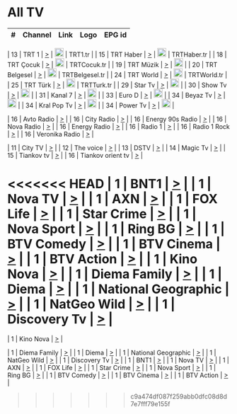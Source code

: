 <h1>All TV</h1>

| #   | Channel        | Link  | Logo | EPG id |
|:---:|:--------------:|:-----:|:----:|:------:|

| 13  | TRT 1            | [>](https://tv-trt1.medya.trt.com.tr/master.m3u8) | <img height="20" src="https://i.imgur.com/j786OLG.png"/> | TRT1.tr |
| 15  | TRT Haber        | [>](https://tv-trthaber.medya.trt.com.tr/master.m3u8) | <img height="20" src="https://i.imgur.com/OVfo8Ab.png"/> | TRTHaber.tr |
| 18  | TRT Çocuk        | [>](https://tv-trtcocuk.medya.trt.com.tr/master.m3u8) | <img height="20" src="https://i.imgur.com/QLFmD6d.png"/> | TRTCocuk.tr |
| 19  | TRT Müzik        | [>](https://tv-trtmuzik.medya.trt.com.tr/master.m3u8) | <img height="20" src="https://i.imgur.com/fIVFCEd.png"/> |
| 20  | TRT Belgesel     | [>](https://tv-trtbelgesel.medya.trt.com.tr/master.m3u8) | <img height="20" src="https://i.imgur.com/MGO87pe.png"/> | TRTBelgesel.tr |
| 24  | TRT World        | [>](https://tv-trtworld.medya.trt.com.tr/master.m3u8) | <img height="20" src="https://i.imgur.com/JEA2xpv.png"/> | TRTWorld.tr |
| 25  | TRT Türk         | [>](https://tv-trtturk.medya.trt.com.tr/master.m3u8) | <img height="20" src="https://i.imgur.com/OSTOQNw.png"/> | TRTTurk.tr |
| 29  | Star Tv   | [>](https://dogus-live.daioncdn.net/startv/startv_360p.m3u8) | <img height="20" src="https://i.imgur.com/IebUZx1.png"/> |
| 30  | Show Tv     | [>](https://ciner-live.daioncdn.net/showtv/showtv.m3u8) | <img height="20" src="https://i.imgur.com/IebUZx1.png"/> |
| 31  | Kanal 7     | [>](https://kanal7-live.daioncdn.net/kanal7/kanal7.m3u8) | <img height="20" src="https://i.imgur.com/IebUZx1.png"/> |
| 33  | Euro D    | [>](https://www.youtube.com/user/KanalD/live) | <img height="20" src="https://i.imgur.com/IebUZx1.png"/> |
| 34  | Beyaz Tv     | [>](https://beyaztv-live.daioncdn.net/beyaztv/beyaztv.m3u8) | <img height="20" src="https://i.imgur.com/IebUZx1.png"/> |
| 34  | Kral Pop Tv     | [>](https://www.youtube.com/watch?v=GuFTuKoXepw) | <img height="20" src="https://i.imgur.com/IebUZx1.png"/> |
| 34  | Power Tv     | [>](https://livetv.powerapp.com.tr/powerTV/powerhd.smil/chunklist.m3u8) | <img height="20" src="https://i.imgur.com/IebUZx1.png"/> |

| 16  | Avto Radio | [>](http://stream.metacast.eu/avtoradio.mp3.m3u) |
| 16  | City Radio | [>](http://stream.metacast.eu/city.aac.m3u) |
| 16  | Energy 90s Radio | [>](http://stream.metacast.eu/energy-90s.m3u) |
| 16  | Nova Radio | [>](http://stream.metacast.eu/nova.aac.m3u) |
| 16  | Energy Radio | [>](http://stream.metacast.eu/nrj.aac.m3u) |
| 16  | Radio 1 | [>](http://stream.metacast.eu/radio1.aac.m3u) |
| 16  | Radio 1 Rock | [>](http://stream.metacast.eu/radio1rock.aac.m3u) |
| 16  | Veronika Radio | [>](http://stream.metacast.eu/veronika.aac.m3u) |

| 11  | City TV | [>](https://tv.city.bg/play/tshls/citytv/index.m3u8) |
| 12  | The voice | [>](https://bss1.neterra.tv/thevoice/thevoice.m3u8) |
| 13  | DSTV | [>](http://46.249.95.140:8081/hls/data.m3u8) |
| 14  | Magic Tv | [>](https://bss1.neterra.tv/magictv/magictv.m3u8) |
| 15  | Tiankov tv | [>](https://streamer103.neterra.tv/tiankov-folk/live.m3u8) |
| 16  | Tiankov orient tv | [>](https://streamer103.neterra.tv/tiankov-orient/live.m3u8) |

<<<<<<< HEAD
| 1 | BNT1 | [>](https://ymkaya.xyz:38578/tv/bnt1/playlist.m3u8?wmsAuthSign=c2VydmVyX3RpbWU9Ni8xLzIwMjUgNjo0NDozMSBQTSZoYXNoX3ZhbHVlPTNVdENCbEM3V3B0L01iRWFVMVI1cVE9PSZ2YWxpZG1pbnV0ZXM9NjA=) |
| 1 | Nova TV | [>](https://ymkaya.xyz:38578/tv/novatv/playlist.m3u8?wmsAuthSign=c2VydmVyX3RpbWU9Ni8xLzIwMjUgNjo0NDo0MiBQTSZoYXNoX3ZhbHVlPVljcEFCVlZWczJQVlhxRkVFVjFTZFE9PSZ2YWxpZG1pbnV0ZXM9NjA=) |
| 1 | AXN | [>](https://ymkaya.xyz:38578/tv/axn/playlist.m3u8?wmsAuthSign=c2VydmVyX3RpbWU9Ni8xLzIwMjUgNjo0NDo1MiBQTSZoYXNoX3ZhbHVlPXhTTkRYNzRUVzg0K3N2RDQ1ZG5NY1E9PSZ2YWxpZG1pbnV0ZXM9NjA=) |
| 1 | FOX Life | [>](https://ymkaya.xyz:38578/tv/foxlife/playlist.m3u8?wmsAuthSign=c2VydmVyX3RpbWU9Ni8xLzIwMjUgNjo0NTowMSBQTSZoYXNoX3ZhbHVlPVZVSWQ3Q3B6NE1TRnpHVFpkVWdWRlE9PSZ2YWxpZG1pbnV0ZXM9NjA=) |
| 1 | Star Crime | [>](https://ymkaya.xyz:38578/tv/foxcrime/playlist.m3u8?wmsAuthSign=c2VydmVyX3RpbWU9Ni8xLzIwMjUgNjo0NToxMiBQTSZoYXNoX3ZhbHVlPXN6cUJML0wrdlB1dFBBR2VwVHUyb0E9PSZ2YWxpZG1pbnV0ZXM9NjA=) |
| 1 | Nova Sport | [>](https://ymkaya.xyz:38578/tv/novasport/playlist.m3u8?wmsAuthSign=c2VydmVyX3RpbWU9Ni8xLzIwMjUgNjo0NToyMiBQTSZoYXNoX3ZhbHVlPUVrc21wSFR6L3hHMXVFdHhTT1RBUFE9PSZ2YWxpZG1pbnV0ZXM9NjA=) |
| 1 | Ring BG | [>](https://ymkaya.xyz:38578/tv/ringbg/playlist.m3u8?wmsAuthSign=c2VydmVyX3RpbWU9Ni8xLzIwMjUgNjo0NTozMiBQTSZoYXNoX3ZhbHVlPXE0WW5GSVFrbXo5dTJMQ0lwcnM2aFE9PSZ2YWxpZG1pbnV0ZXM9NjA=) |
| 1 | BTV Comedy | [>](https://ymkaya.xyz:38578/tv/btvcomedy/playlist.m3u8?wmsAuthSign=c2VydmVyX3RpbWU9Ni8xLzIwMjUgNjo0NTo0MiBQTSZoYXNoX3ZhbHVlPUlCMmdZV2FuZmY0L2djUFprakI1TkE9PSZ2YWxpZG1pbnV0ZXM9NjA=) |
| 1 | BTV Cinema | [>](https://ymkaya.xyz:38578/tv/btvcinema/playlist.m3u8?wmsAuthSign=c2VydmVyX3RpbWU9Ni8xLzIwMjUgNjo0NTo1MSBQTSZoYXNoX3ZhbHVlPVhDdlo2a1M3OGRzYVlpOVZmbjdaOWc9PSZ2YWxpZG1pbnV0ZXM9NjA=) |
| 1 | BTV Action | [>](https://ymkaya.xyz:38578/tv/btvaction/playlist.m3u8?wmsAuthSign=c2VydmVyX3RpbWU9Ni8xLzIwMjUgNjo0NjowMSBQTSZoYXNoX3ZhbHVlPVpvbWJVRUFXbS9QS1lPNlV0ZVd4eXc9PSZ2YWxpZG1pbnV0ZXM9NjA=) |
| 1 | Kino Nova | [>](https://ymkaya.xyz:38578/tv/kinonova/playlist.m3u8?wmsAuthSign=c2VydmVyX3RpbWU9Ni8xLzIwMjUgNjo0NjoxMSBQTSZoYXNoX3ZhbHVlPXRrUlNiRFF3UGh0SUVZNjNOUU1qM3c9PSZ2YWxpZG1pbnV0ZXM9NjA=) |
| 1 | Diema Family | [>](https://ymkaya.xyz:38578/tv/diemafamily/playlist.m3u8?wmsAuthSign=c2VydmVyX3RpbWU9Ni8xLzIwMjUgNjo0NjoyMSBQTSZoYXNoX3ZhbHVlPW4rTGZPdkM0VVFuc21oQ0JGME43S2c9PSZ2YWxpZG1pbnV0ZXM9NjA=) |
| 1 | Diema | [>](https://ymkaya.xyz:38578/tv/diema/playlist.m3u8?wmsAuthSign=c2VydmVyX3RpbWU9Ni8xLzIwMjUgNjo0NjozMCBQTSZoYXNoX3ZhbHVlPUE1d1c2ZWJmS01pY3Rza28zdFZYVWc9PSZ2YWxpZG1pbnV0ZXM9NjA=) |
| 1 | National Geographic | [>](https://ymkaya.xyz:38578/tv/natgeo/playlist.m3u8?wmsAuthSign=c2VydmVyX3RpbWU9Ni8xLzIwMjUgNjo0Njo0MCBQTSZoYXNoX3ZhbHVlPUM2Z2Vxa1NLRjNabWZ5a1d4YlMwbGc9PSZ2YWxpZG1pbnV0ZXM9NjA=) |
| 1 | NatGeo Wild | [>](https://ymkaya.xyz:38578/tv/natgeowild/playlist.m3u8?wmsAuthSign=c2VydmVyX3RpbWU9Ni8xLzIwMjUgNjo0Njo0OSBQTSZoYXNoX3ZhbHVlPTBwanpheCtTcVgyeTczVkp5UHB3NUE9PSZ2YWxpZG1pbnV0ZXM9NjA=) |
| 1 | Discovery Tv | [>](https://ymkaya.xyz:38578/tv/discovery/playlist.m3u8?wmsAuthSign=c2VydmVyX3RpbWU9Ni8xLzIwMjUgNjo0Njo1OSBQTSZoYXNoX3ZhbHVlPStCdVd6cVJmWjB3eEVXK0t2VFNsMVE9PSZ2YWxpZG1pbnV0ZXM9NjA=) |
=======


| 1 | Kino Nova | [>](https://ymkaya.xyz:11336/tv/kinonova/playlist.m3u8?wmsAuthSign=c2VydmVyX3RpbWU9MS8yLzIwMjUgNDo0MDoyMCBBTSZoYXNoX3ZhbHVlPWlFS1FrWEtMMVRFM3l5YklUWUJQUHc9PSZ2YWxpZG1pbnV0ZXM9NjA=) |

| 1 | Diema Family | [>](https://ymkaya.xyz:11336/tv/diemafamily/playlist.m3u8?wmsAuthSign=c2VydmVyX3RpbWU9MS8yLzIwMjUgNDo0MDozMCBBTSZoYXNoX3ZhbHVlPUVUaTVKTldvZTF5WVVCM0YwL21kaXc9PSZ2YWxpZG1pbnV0ZXM9NjA=) |
| 1 | Diema | [>](https://ymkaya.xyz:11336/tv/diema/playlist.m3u8?wmsAuthSign=c2VydmVyX3RpbWU9MS8yLzIwMjUgNDo0MDo0MCBBTSZoYXNoX3ZhbHVlPVlYMWVJT2NuUjNpUTBsaytEUFFOS2c9PSZ2YWxpZG1pbnV0ZXM9NjA=) |
| 1 | National Geographic | [>](https://ymkaya.xyz:11336/tv/natgeo/playlist.m3u8?wmsAuthSign=c2VydmVyX3RpbWU9MS8yLzIwMjUgNDo0MTo0MSBBTSZoYXNoX3ZhbHVlPTJQTlVmcG5nYWx0M013eUhGRGxnd0E9PSZ2YWxpZG1pbnV0ZXM9NjA=) |
| 1 | NatGeo Wild | [>](https://ymkaya.xyz:11336/tv/natgeowild/playlist.m3u8?wmsAuthSign=c2VydmVyX3RpbWU9MS8yLzIwMjUgNDo0MTo1MSBBTSZoYXNoX3ZhbHVlPVl1OXZaTTliN0hGWEN3eDBYd1duNkE9PSZ2YWxpZG1pbnV0ZXM9NjA=) |
| 1 | Discovery Tv | [>](https://ymkaya.xyz:11336/tv/discovery/playlist.m3u8?wmsAuthSign=c2VydmVyX3RpbWU9MS8yLzIwMjUgNDo0MjowMSBBTSZoYXNoX3ZhbHVlPWtBQmdLNlY2RmQwWElzMVYzSDJyVkE9PSZ2YWxpZG1pbnV0ZXM9NjA=) |
| 1 | BNT1 | [>](https://ymkaya.xyz:11336/tv/bnt1/playlist.m3u8?wmsAuthSign=c2VydmVyX3RpbWU9MS8yLzIwMjUgNDozODozOCBBTSZoYXNoX3ZhbHVlPVVrMVlRQXpJWlhYeUh6ZFVpSC9NMUE9PSZ2YWxpZG1pbnV0ZXM9NjA=) |
| 1 | Nova TV | [>](https://ymkaya.xyz:11336/tv/novatv/playlist.m3u8?wmsAuthSign=c2VydmVyX3RpbWU9MS8yLzIwMjUgNDozODo0OCBBTSZoYXNoX3ZhbHVlPUVxQjh1a0ZzYkVGZU8zZDFGTzdreVE9PSZ2YWxpZG1pbnV0ZXM9NjA=) |
| 1 | AXN | [>](https://ymkaya.xyz:11336/tv/axn/playlist.m3u8?wmsAuthSign=c2VydmVyX3RpbWU9MS8yLzIwMjUgNDozODo1OCBBTSZoYXNoX3ZhbHVlPUpkWStGY1hkNXhaOVpPZ0thQ0FZL3c9PSZ2YWxpZG1pbnV0ZXM9NjA=) |
| 1 | FOX Life | [>](https://ymkaya.xyz:11336/tv/foxlife/playlist.m3u8?wmsAuthSign=c2VydmVyX3RpbWU9MS8yLzIwMjUgNDozOToxMCBBTSZoYXNoX3ZhbHVlPWt1ZDc1T3AzYlZDTjJnSy9TU0xJZlE9PSZ2YWxpZG1pbnV0ZXM9NjA=) |
| 1 | Star Crime | [>](https://ymkaya.xyz:11336/tv/foxcrime/playlist.m3u8?wmsAuthSign=c2VydmVyX3RpbWU9MS8yLzIwMjUgNDozOToyMCBBTSZoYXNoX3ZhbHVlPXIwVU45Nm9FR1l2enNkTG9TanBxbmc9PSZ2YWxpZG1pbnV0ZXM9NjA=) |
| 1 | Nova Sport | [>](https://ymkaya.xyz:11336/tv/novasport/playlist.m3u8?wmsAuthSign=c2VydmVyX3RpbWU9MS8yLzIwMjUgNDozOTozMCBBTSZoYXNoX3ZhbHVlPXlSZ0UxazVaM0xhSmc0NmR4T0c1T2c9PSZ2YWxpZG1pbnV0ZXM9NjA=) |
| 1 | Ring BG | [>](https://ymkaya.xyz:11336/tv/ringbg/playlist.m3u8?wmsAuthSign=c2VydmVyX3RpbWU9MS8yLzIwMjUgNDozOTo0MCBBTSZoYXNoX3ZhbHVlPTR4aUlFNHVUYWN4enY1WkVuOFZma2c9PSZ2YWxpZG1pbnV0ZXM9NjA=) |
| 1 | BTV Comedy | [>](https://ymkaya.xyz:11336/tv/btvcomedy/playlist.m3u8?wmsAuthSign=c2VydmVyX3RpbWU9MS8yLzIwMjUgNDozOTo1MCBBTSZoYXNoX3ZhbHVlPUtrMTJ2RHNTTUU1RFp1ZkVOdXFSK3c9PSZ2YWxpZG1pbnV0ZXM9NjA=) |
| 1 | BTV Cinema | [>](https://ymkaya.xyz:11336/tv/btvcinema/playlist.m3u8?wmsAuthSign=c2VydmVyX3RpbWU9MS8yLzIwMjUgNDozOTo1OSBBTSZoYXNoX3ZhbHVlPTZWcU9FZW56cG1NM1lrYy8xNE5NeHc9PSZ2YWxpZG1pbnV0ZXM9NjA=) |
| 1 | BTV Action | [>](https://ymkaya.xyz:11336/tv/btvaction/playlist.m3u8?wmsAuthSign=c2VydmVyX3RpbWU9MS8yLzIwMjUgNDo0MDoxMCBBTSZoYXNoX3ZhbHVlPUlDd0ErRkZVWThyMVZwR3c2REdGZ3c9PSZ2YWxpZG1pbnV0ZXM9NjA=) |
>>>>>>> c9a474df087f259abb0dfc08d8d7e7fff79e155f
